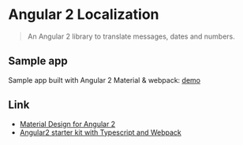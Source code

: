 # Angular 2 Localization
> An Angular 2 library to translate messages, dates and numbers.

## Sample app
Sample app built with Angular 2 Material & webpack: [demo](http://robisim74.github.io/angular2localization)

## Link
- [Material Design for Angular 2](https://github.com/angular/material2)
- [Angular2 starter kit with Typescript and Webpack](https://github.com/schempy/angular2-typescript-webpack)